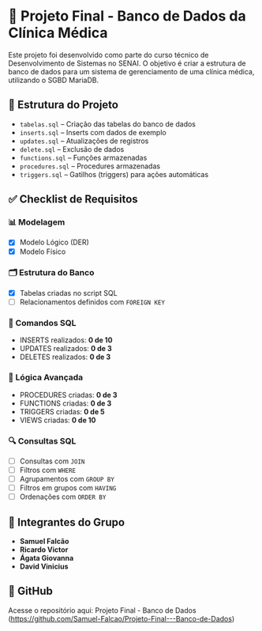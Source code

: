 # 🏥 Projeto Final - Banco de Dados da Clínica Médica

Este projeto foi desenvolvido como parte do curso técnico de Desenvolvimento de Sistemas no SENAI. O objetivo é criar a estrutura de banco de dados para um sistema de gerenciamento de uma clínica médica, utilizando o SGBD MariaDB.

## 📁 Estrutura do Projeto

- `tabelas.sql` – Criação das tabelas do banco de dados
- `inserts.sql` – Inserts com dados de exemplo
- `updates.sql` – Atualizações de registros
- `delete.sql` – Exclusão de dados
- `functions.sql` – Funções armazenadas
- `procedures.sql` – Procedures armazenadas
- `triggers.sql` – Gatilhos (triggers) para ações automáticas

## ✅ Checklist de Requisitos
### 📊 Modelagem
- [x] Modelo Lógico (DER)
- [x] Modelo Físico

### 🗂️ Estrutura do Banco
- [x] Tabelas criadas no script SQL
- [ ] Relacionamentos definidos com `FOREIGN KEY`

### 🧾 Comandos SQL

- INSERTS realizados: **0 de 10**
- UPDATES realizados: **0 de 3**
- DELETES realizados: **0 de 3**

### 🧠 Lógica Avançada

- PROCEDURES criadas: **0 de 3**
- FUNCTIONS criadas: **0 de 3**
- TRIGGERS criadas: **0 de 5**
- VIEWS criadas: **0 de 10**

### 🔍 Consultas SQL

- [ ] Consultas com `JOIN`
- [ ] Filtros com `WHERE`
- [ ] Agrupamentos com `GROUP BY`
- [ ] Filtros em grupos com `HAVING`
- [ ] Ordenações com `ORDER BY`

## 👥 Integrantes do Grupo
- **Samuel Falcão**
- **Ricardo Victor**
- **Ágata Giovanna**
- **David Vinicius**

## 🔗 GitHub
Acesse o repositório aqui: Projeto Final - Banco de Dados (https://github.com/Samuel-Falcao/Projeto-Final---Banco-de-Dados)
